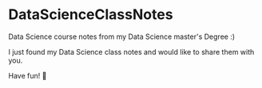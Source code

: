 # DataScienceClassNotes
Data Science course notes from my Data Science master's Degree :)

I just found my Data Science class notes and would like to share them with you. 

Have fun! 🙂 
